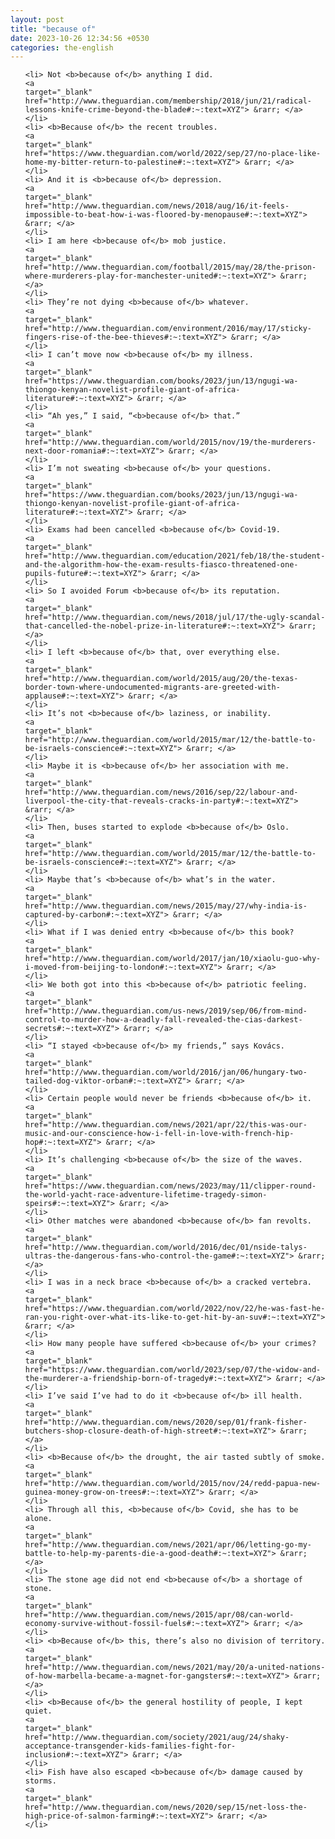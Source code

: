 ```yaml
---
layout: post
title: "because of"
date: 2023-10-26 12:34:56 +0530
categories: the-english
---
```

<ol>

    <li> Not <b>because of</b> anything I did.
    <a 
    target="_blank" 
    href="http://www.theguardian.com/membership/2018/jun/21/radical-lessons-knife-crime-beyond-the-blade#:~:text=XYZ"> &rarr; </a>
    </li>
    <li> <b>Because of</b> the recent troubles.
    <a 
    target="_blank" 
    href="https://www.theguardian.com/world/2022/sep/27/no-place-like-home-my-bitter-return-to-palestine#:~:text=XYZ"> &rarr; </a>
    </li>
    <li> And it is <b>because of</b> depression.
    <a 
    target="_blank" 
    href="http://www.theguardian.com/news/2018/aug/16/it-feels-impossible-to-beat-how-i-was-floored-by-menopause#:~:text=XYZ"> &rarr; </a>
    </li>
    <li> I am here <b>because of</b> mob justice.
    <a 
    target="_blank" 
    href="http://www.theguardian.com/football/2015/may/28/the-prison-where-murderers-play-for-manchester-united#:~:text=XYZ"> &rarr; </a>
    </li>
    <li> They’re not dying <b>because of</b> whatever.
    <a 
    target="_blank" 
    href="http://www.theguardian.com/environment/2016/may/17/sticky-fingers-rise-of-the-bee-thieves#:~:text=XYZ"> &rarr; </a>
    </li>
    <li> I can’t move now <b>because of</b> my illness.
    <a 
    target="_blank" 
    href="https://www.theguardian.com/books/2023/jun/13/ngugi-wa-thiongo-kenyan-novelist-profile-giant-of-africa-literature#:~:text=XYZ"> &rarr; </a>
    </li>
    <li> “Ah yes,” I said, “<b>because of</b> that.”
    <a 
    target="_blank" 
    href="http://www.theguardian.com/world/2015/nov/19/the-murderers-next-door-romania#:~:text=XYZ"> &rarr; </a>
    </li>
    <li> I’m not sweating <b>because of</b> your questions.
    <a 
    target="_blank" 
    href="https://www.theguardian.com/books/2023/jun/13/ngugi-wa-thiongo-kenyan-novelist-profile-giant-of-africa-literature#:~:text=XYZ"> &rarr; </a>
    </li>
    <li> Exams had been cancelled <b>because of</b> Covid-19.
    <a 
    target="_blank" 
    href="http://www.theguardian.com/education/2021/feb/18/the-student-and-the-algorithm-how-the-exam-results-fiasco-threatened-one-pupils-future#:~:text=XYZ"> &rarr; </a>
    </li>
    <li> So I avoided Forum <b>because of</b> its reputation.
    <a 
    target="_blank" 
    href="http://www.theguardian.com/news/2018/jul/17/the-ugly-scandal-that-cancelled-the-nobel-prize-in-literature#:~:text=XYZ"> &rarr; </a>
    </li>
    <li> I left <b>because of</b> that, over everything else.
    <a 
    target="_blank" 
    href="http://www.theguardian.com/world/2015/aug/20/the-texas-border-town-where-undocumented-migrants-are-greeted-with-applause#:~:text=XYZ"> &rarr; </a>
    </li>
    <li> It’s not <b>because of</b> laziness, or inability.
    <a 
    target="_blank" 
    href="http://www.theguardian.com/world/2015/mar/12/the-battle-to-be-israels-conscience#:~:text=XYZ"> &rarr; </a>
    </li>
    <li> Maybe it is <b>because of</b> her association with me.
    <a 
    target="_blank" 
    href="http://www.theguardian.com/news/2016/sep/22/labour-and-liverpool-the-city-that-reveals-cracks-in-party#:~:text=XYZ"> &rarr; </a>
    </li>
    <li> Then, buses started to explode <b>because of</b> Oslo.
    <a 
    target="_blank" 
    href="http://www.theguardian.com/world/2015/mar/12/the-battle-to-be-israels-conscience#:~:text=XYZ"> &rarr; </a>
    </li>
    <li> Maybe that’s <b>because of</b> what’s in the water.
    <a 
    target="_blank" 
    href="http://www.theguardian.com/news/2015/may/27/why-india-is-captured-by-carbon#:~:text=XYZ"> &rarr; </a>
    </li>
    <li> What if I was denied entry <b>because of</b> this book?
    <a 
    target="_blank" 
    href="http://www.theguardian.com/world/2017/jan/10/xiaolu-guo-why-i-moved-from-beijing-to-london#:~:text=XYZ"> &rarr; </a>
    </li>
    <li> We both got into this <b>because of</b> patriotic feeling.
    <a 
    target="_blank" 
    href="http://www.theguardian.com/us-news/2019/sep/06/from-mind-control-to-murder-how-a-deadly-fall-revealed-the-cias-darkest-secrets#:~:text=XYZ"> &rarr; </a>
    </li>
    <li> “I stayed <b>because of</b> my friends,” says Kovács.
    <a 
    target="_blank" 
    href="http://www.theguardian.com/world/2016/jan/06/hungary-two-tailed-dog-viktor-orban#:~:text=XYZ"> &rarr; </a>
    </li>
    <li> Certain people would never be friends <b>because of</b> it.
    <a 
    target="_blank" 
    href="http://www.theguardian.com/news/2021/apr/22/this-was-our-music-and-our-conscience-how-i-fell-in-love-with-french-hip-hop#:~:text=XYZ"> &rarr; </a>
    </li>
    <li> It’s challenging <b>because of</b> the size of the waves.
    <a 
    target="_blank" 
    href="https://www.theguardian.com/news/2023/may/11/clipper-round-the-world-yacht-race-adventure-lifetime-tragedy-simon-speirs#:~:text=XYZ"> &rarr; </a>
    </li>
    <li> Other matches were abandoned <b>because of</b> fan revolts.
    <a 
    target="_blank" 
    href="http://www.theguardian.com/world/2016/dec/01/nside-talys-ultras-the-dangerous-fans-who-control-the-game#:~:text=XYZ"> &rarr; </a>
    </li>
    <li> I was in a neck brace <b>because of</b> a cracked vertebra.
    <a 
    target="_blank" 
    href="https://www.theguardian.com/world/2022/nov/22/he-was-fast-he-ran-you-right-over-what-its-like-to-get-hit-by-an-suv#:~:text=XYZ"> &rarr; </a>
    </li>
    <li> How many people have suffered <b>because of</b> your crimes?
    <a 
    target="_blank" 
    href="https://www.theguardian.com/world/2023/sep/07/the-widow-and-the-murderer-a-friendship-born-of-tragedy#:~:text=XYZ"> &rarr; </a>
    </li>
    <li> I’ve said I’ve had to do it <b>because of</b> ill health.
    <a 
    target="_blank" 
    href="http://www.theguardian.com/news/2020/sep/01/frank-fisher-butchers-shop-closure-death-of-high-street#:~:text=XYZ"> &rarr; </a>
    </li>
    <li> <b>Because of</b> the drought, the air tasted subtly of smoke.
    <a 
    target="_blank" 
    href="http://www.theguardian.com/world/2015/nov/24/redd-papua-new-guinea-money-grow-on-trees#:~:text=XYZ"> &rarr; </a>
    </li>
    <li> Through all this, <b>because of</b> Covid, she has to be alone.
    <a 
    target="_blank" 
    href="http://www.theguardian.com/news/2021/apr/06/letting-go-my-battle-to-help-my-parents-die-a-good-death#:~:text=XYZ"> &rarr; </a>
    </li>
    <li> The stone age did not end <b>because of</b> a shortage of stone.
    <a 
    target="_blank" 
    href="http://www.theguardian.com/news/2015/apr/08/can-world-economy-survive-without-fossil-fuels#:~:text=XYZ"> &rarr; </a>
    </li>
    <li> <b>Because of</b> this, there’s also no division of territory.
    <a 
    target="_blank" 
    href="http://www.theguardian.com/news/2021/may/20/a-united-nations-of-how-marbella-became-a-magnet-for-gangsters#:~:text=XYZ"> &rarr; </a>
    </li>
    <li> <b>Because of</b> the general hostility of people, I kept quiet.
    <a 
    target="_blank" 
    href="http://www.theguardian.com/society/2021/aug/24/shaky-acceptance-transgender-kids-families-fight-for-inclusion#:~:text=XYZ"> &rarr; </a>
    </li>
    <li> Fish have also escaped <b>because of</b> damage caused by storms.
    <a 
    target="_blank" 
    href="http://www.theguardian.com/news/2020/sep/15/net-loss-the-high-price-of-salmon-farming#:~:text=XYZ"> &rarr; </a>
    </li>